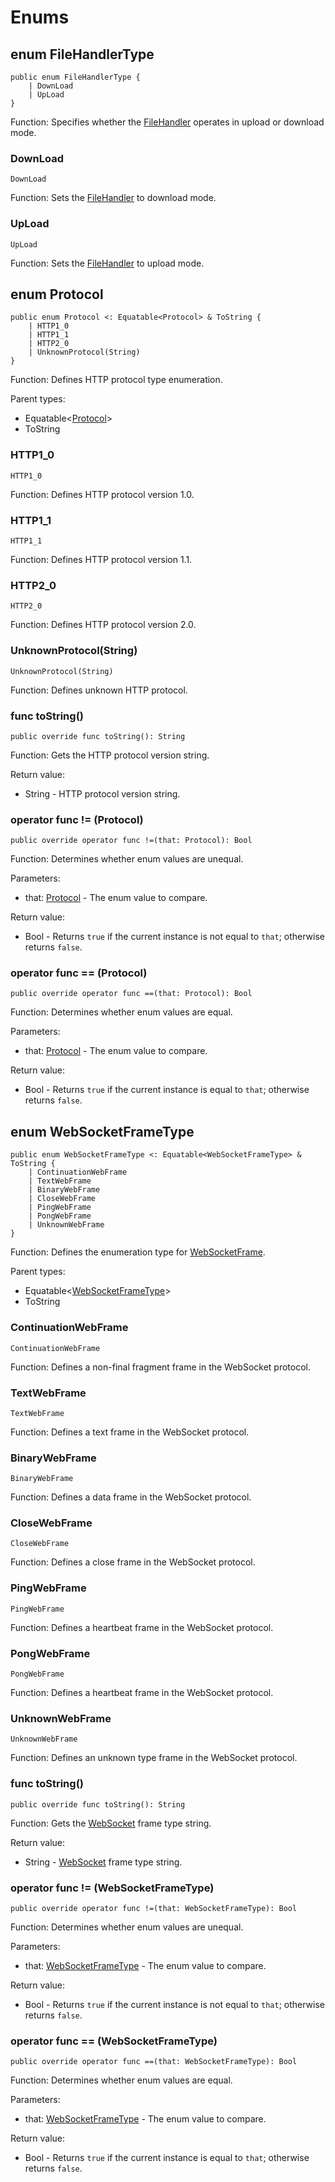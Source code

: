 # Enums

## enum FileHandlerType

```cangjie
public enum FileHandlerType {
    | DownLoad
    | UpLoad
}
```

Function: Specifies whether the [FileHandler](http_package_classes.md#class-filehandler) operates in upload or download mode.

### DownLoad

```cangjie
DownLoad
```

Function: Sets the [FileHandler](http_package_classes.md#class-filehandler) to download mode.

### UpLoad

```cangjie
UpLoad
```

Function: Sets the [FileHandler](http_package_classes.md#class-filehandler) to upload mode.

## enum Protocol

```cangjie
public enum Protocol <: Equatable<Protocol> & ToString {
    | HTTP1_0
    | HTTP1_1
    | HTTP2_0
    | UnknownProtocol(String)
}
```

Function: Defines HTTP protocol type enumeration.

Parent types:

- Equatable\<[Protocol](#enum-protocol)>
- ToString

### HTTP1_0

```cangjie
HTTP1_0
```

Function: Defines HTTP protocol version 1.0.

### HTTP1_1

```cangjie
HTTP1_1
```

Function: Defines HTTP protocol version 1.1.

### HTTP2_0

```cangjie
HTTP2_0
```

Function: Defines HTTP protocol version 2.0.

### UnknownProtocol(String)

```cangjie
UnknownProtocol(String)
```

Function: Defines unknown HTTP protocol.

### func toString()

```cangjie
public override func toString(): String
```

Function: Gets the HTTP protocol version string.

Return value:

- String - HTTP protocol version string.

### operator func != (Protocol)

```cangjie
public override operator func !=(that: Protocol): Bool
```

Function: Determines whether enum values are unequal.

Parameters:

- that: [Protocol](http_package_enums.md#enum-protocol) - The enum value to compare.

Return value:

- Bool - Returns `true` if the current instance is not equal to `that`; otherwise returns `false`.

### operator func == (Protocol)

```cangjie
public override operator func ==(that: Protocol): Bool
```

Function: Determines whether enum values are equal.

Parameters:

- that: [Protocol](http_package_enums.md#enum-protocol) - The enum value to compare.

Return value:

- Bool - Returns `true` if the current instance is equal to `that`; otherwise returns `false`.

## enum WebSocketFrameType

```cangjie
public enum WebSocketFrameType <: Equatable<WebSocketFrameType> & ToString {
    | ContinuationWebFrame
    | TextWebFrame
    | BinaryWebFrame
    | CloseWebFrame
    | PingWebFrame
    | PongWebFrame
    | UnknownWebFrame
}
```

Function: Defines the enumeration type for [WebSocketFrame](http_package_classes.md#class-websocketframe).

Parent types:

- Equatable\<[WebSocketFrameType](#enum-websocketframetype)>
- ToString

### ContinuationWebFrame

```cangjie
ContinuationWebFrame
```

Function: Defines a non-final fragment frame in the WebSocket protocol.

### TextWebFrame

```cangjie
TextWebFrame
```

Function: Defines a text frame in the WebSocket protocol.

### BinaryWebFrame

```cangjie
BinaryWebFrame
```

Function: Defines a data frame in the WebSocket protocol.

### CloseWebFrame

```cangjie
CloseWebFrame
```

Function: Defines a close frame in the WebSocket protocol.

### PingWebFrame

```cangjie
PingWebFrame
```

Function: Defines a heartbeat frame in the WebSocket protocol.

### PongWebFrame

```cangjie
PongWebFrame
```

Function: Defines a heartbeat frame in the WebSocket protocol.

### UnknownWebFrame

```cangjie
UnknownWebFrame
```

Function: Defines an unknown type frame in the WebSocket protocol.

### func toString()

```cangjie
public override func toString(): String
```

Function: Gets the [WebSocket](http_package_classes.md#class-websocket) frame type string.

Return value:

- String - [WebSocket](http_package_classes.md#class-websocket) frame type string.

### operator func != (WebSocketFrameType)

```cangjie
public override operator func !=(that: WebSocketFrameType): Bool
```

Function: Determines whether enum values are unequal.

Parameters:

- that: [WebSocketFrameType](http_package_enums.md#enum-websocketframetype) - The enum value to compare.

Return value:

- Bool - Returns `true` if the current instance is not equal to `that`; otherwise returns `false`.

### operator func == (WebSocketFrameType)

```cangjie
public override operator func ==(that: WebSocketFrameType): Bool
```

Function: Determines whether enum values are equal.

Parameters:

- that: [WebSocketFrameType](http_package_enums.md#enum-websocketframetype) - The enum value to compare.

Return value:

- Bool - Returns `true` if the current instance is equal to `that`; otherwise returns `false`.